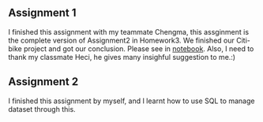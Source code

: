 ## Assignment 1
I finished this assignment with my teammate Chengma, this assginment is the complete version of Assignment2 in Homework3. We finished our Citi-bike project and got our conclusion. Please see in [notebook](http://localhost:8888/notebooks/HW7_Assignment1_yt1369.ipynb).
Also, I need to thank my classmate Heci, he gives many insighful suggestion to me.:) 
## Assignment 2
I finished this assignment by myself, and I learnt how to use SQL to manage dataset through this.